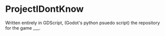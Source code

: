 # ProjectIDontKnow
Written entirely in GDScript, (Godot's python psuedo script) the repository for the game ___. 
